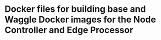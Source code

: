 <!--
waggle_topic=IGNORE
-->

# Docker files for building base and Waggle Docker images for the Node Controller and Edge Processor
